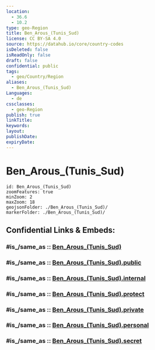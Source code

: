 ```yaml
---
location:
  - 36.6
  - 10.2
type: geo-Region
title: Ben_Arous_(Tunis_Sud)
license: CC BY-SA 4.0
source: https://datahub.io/core/country-codes
isDeleted: false
isReadOnly: false
draft: false
confidential: public
tags:
  - geo/Country/Region
aliases:
  - Ben_Arous_(Tunis_Sud)
Languages:
  - de
cssclasses:
  - geo-Region
publish: true
linkTitle:
keywords:
layout:
publishDate:
expiryDate:
---
```


# Ben_Arous_(Tunis_Sud)

```leaflet
id: Ben_Arous_(Tunis_Sud)
zoomFeatures: true 
minZoom: 2 
maxZoom: 18
geojsonFolder: ./Ben_Arous_(Tunis_Sud)/
markerFolder: ./Ben_Arous_(Tunis_Sud)/
```


## Confidential Links & Embeds: 

### #is_/same_as :: [Ben_Arous_(Tunis_Sud)](/_Standards/Earth/Continent/Africa/Africa~North/Tunisia/governorates~Tunisia/Ben_Arous_(Tunis_Sud).md) 

### #is_/same_as :: [Ben_Arous_(Tunis_Sud).public](/_public/Earth/Continent/Africa/Africa~North/Tunisia/governorates~Tunisia/Ben_Arous_(Tunis_Sud).public.md) 

### #is_/same_as :: [Ben_Arous_(Tunis_Sud).internal](/_internal/Earth/Continent/Africa/Africa~North/Tunisia/governorates~Tunisia/Ben_Arous_(Tunis_Sud).internal.md) 

### #is_/same_as :: [Ben_Arous_(Tunis_Sud).protect](/_protect/Earth/Continent/Africa/Africa~North/Tunisia/governorates~Tunisia/Ben_Arous_(Tunis_Sud).protect.md) 

### #is_/same_as :: [Ben_Arous_(Tunis_Sud).private](/_private/Earth/Continent/Africa/Africa~North/Tunisia/governorates~Tunisia/Ben_Arous_(Tunis_Sud).private.md) 

### #is_/same_as :: [Ben_Arous_(Tunis_Sud).personal](/_personal/Earth/Continent/Africa/Africa~North/Tunisia/governorates~Tunisia/Ben_Arous_(Tunis_Sud).personal.md) 

### #is_/same_as :: [Ben_Arous_(Tunis_Sud).secret](/_secret/Earth/Continent/Africa/Africa~North/Tunisia/governorates~Tunisia/Ben_Arous_(Tunis_Sud).secret.md)

